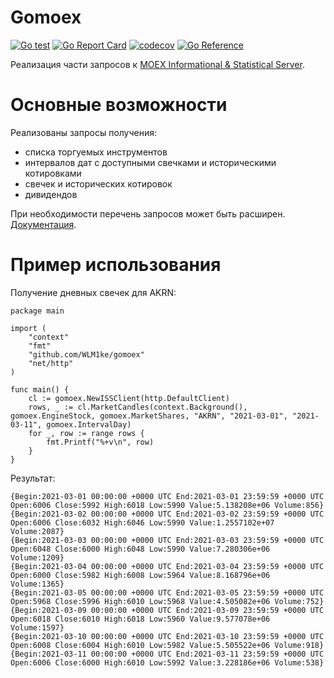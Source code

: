 # Gomoex

[![Go test](https://github.com/WLM1ke/gomoex/actions/workflows/test.yml/badge.svg)](https://github.com/WLM1ke/gomoex/actions/workflows/test.yml)
[![Go Report Card](https://goreportcard.com/badge/github.com/WLM1ke/gomoex)](https://goreportcard.com/report/github.com/WLM1ke/gomoex)
[![codecov](https://codecov.io/gh/WLM1ke/gomoex/branch/main/graph/badge.svg?token=74YYC7H8EC)](https://codecov.io/gh/WLM1ke/gomoex)
[![Go Reference](https://pkg.go.dev/badge/github.com/WLM1ke/gomoex.svg)](https://pkg.go.dev/github.com/WLM1ke/gomoex)

Реализация части запросов к [MOEX Informational & Statistical Server](https://www.moex.com/a2193).

# Основные возможности

Реализованы запросы получения:

* списка торгуемых инструментов
* интервалов дат с доступными свечками и историческими котировками
* свечек и исторических котировок
* дивидендов

При необходимости перечень запросов может быть расширен. [Документация](https://pkg.go.dev/github.com/WLM1ke/gomoex).

# Пример использования

Получение дневных свечек для AKRN:

```
package main

import (
	"context"
	"fmt"
	"github.com/WLM1ke/gomoex"
	"net/http"
)

func main() {
	cl := gomoex.NewISSClient(http.DefaultClient)
	rows, _ := cl.MarketCandles(context.Background(), gomoex.EngineStock, gomoex.MarketShares, "AKRN", "2021-03-01", "2021-03-11", gomoex.IntervalDay)
	for _, row := range rows {
		fmt.Printf("%+v\n", row)
	}
}
```

Результат:

```
{Begin:2021-03-01 00:00:00 +0000 UTC End:2021-03-01 23:59:59 +0000 UTC Open:6006 Close:5992 High:6018 Low:5990 Value:5.138208e+06 Volume:856}
{Begin:2021-03-02 00:00:00 +0000 UTC End:2021-03-02 23:59:59 +0000 UTC Open:6006 Close:6032 High:6046 Low:5990 Value:1.2557102e+07 Volume:2087}
{Begin:2021-03-03 00:00:00 +0000 UTC End:2021-03-03 23:59:59 +0000 UTC Open:6048 Close:6000 High:6048 Low:5990 Value:7.280306e+06 Volume:1209}
{Begin:2021-03-04 00:00:00 +0000 UTC End:2021-03-04 23:59:59 +0000 UTC Open:6000 Close:5982 High:6008 Low:5964 Value:8.168796e+06 Volume:1365}
{Begin:2021-03-05 00:00:00 +0000 UTC End:2021-03-05 23:59:59 +0000 UTC Open:5968 Close:5996 High:6010 Low:5968 Value:4.505082e+06 Volume:752}
{Begin:2021-03-09 00:00:00 +0000 UTC End:2021-03-09 23:59:59 +0000 UTC Open:6018 Close:6010 High:6018 Low:5960 Value:9.577078e+06 Volume:1597}
{Begin:2021-03-10 00:00:00 +0000 UTC End:2021-03-10 23:59:59 +0000 UTC Open:6008 Close:6004 High:6010 Low:5982 Value:5.505522e+06 Volume:918}
{Begin:2021-03-11 00:00:00 +0000 UTC End:2021-03-11 23:59:59 +0000 UTC Open:6006 Close:6000 High:6010 Low:5992 Value:3.228186e+06 Volume:538}
```